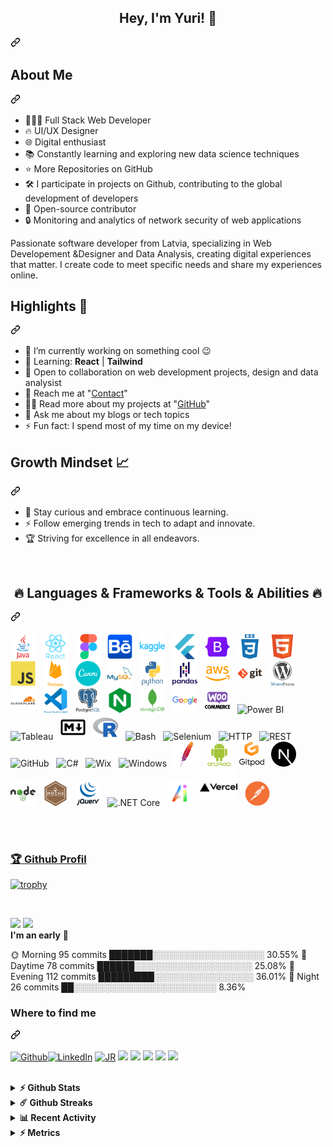 <html lang="en">
<head>
<meta charset="UTF-8">
<meta name="viewport" content="width=device-width, initial-scale=1.0">
<meta name="keywords" content="Latvia, github, github actions, awesome, creative, designer, mscbuild, developer,  как красиво оформить профиль, социальные сети, коммиты, репозиторий, карьера в программировании">
<meta http-equiv="X-UA-Compatible" content="IE=edge">
<meta http-equiv="ClearType" content="true" />
<meta name="robots" content="index, follow, max-image-preview:large, max-snippet:-1, max-video-preview:-1" />
<meta name="apple-mobile-web-app-status-bar-style" content="black-translucent"/>    
</head>
<body>
<article class="markdown-body entry-content container-lg f5" itemprop="text"><div class="markdown-heading" dir="auto"><h1 align="center" class="heading-element" dir="auto">Hey, I'm Yuri! 👋</h1><a id="user-content-hey-im-vijay-" class="anchor" aria-label="Permalink: Hey, I'm Yuri! 👋" href="#hey-im-yuri-"><svg class="octicon octicon-link" viewBox="0 0 16 16" version="1.1" width="16" height="16" aria-hidden="true"><path d="m7.775 3.275 1.25-1.25a3.5 3.5 0 1 1 4.95 4.95l-2.5 2.5a3.5 3.5 0 0 1-4.95 0 .751.751 0 0 1 .018-1.042.751.751 0 0 1 1.042-.018 1.998 1.998 0 0 0 2.83 0l2.5-2.5a2.002 2.002 0 0 0-2.83-2.83l-1.25 1.25a.751.751 0 0 1-1.042-.018.751.751 0 0 1-.018-1.042Zm-4.69 9.64a1.998 1.998 0 0 0 2.83 0l1.25-1.25a.751.751 0 0 1 1.042.018.751.751 0 0 1 .018 1.042l-1.25 1.25a3.5 3.5 0 1 1-4.95-4.95l2.5-2.5a3.5 3.5 0 0 1 4.95 0 .751.751 0 0 1-.018 1.042.751.751 0 0 1-1.042.018 1.998 1.998 0 0 0-2.83 0l-2.5 2.5a1.998 1.998 0 0 0 0 2.83Z"></path></svg></a></div>
<div class="markdown-heading" dir="auto"><h2 class="heading-element" dir="auto">About Me</h2><a id="user-content-about-me" class="anchor" aria-label="Permalink: About Me" href="#about-me"><svg class="octicon octicon-link" viewBox="0 0 16 16" version="1.1" width="16" height="16" aria-hidden="true"><path d="m7.775 3.275 1.25-1.25a3.5 3.5 0 1 1 4.95 4.95l-2.5 2.5a3.5 3.5 0 0 1-4.95 0 .751.751 0 0 1 .018-1.042.751.751 0 0 1 1.042-.018 1.998 1.998 0 0 0 2.83 0l2.5-2.5a2.002 2.002 0 0 0-2.83-2.83l-1.25 1.25a.751.751 0 0 1-1.042-.018.751.751 0 0 1-.018-1.042Zm-4.69 9.64a1.998 1.998 0 0 0 2.83 0l1.25-1.25a.751.751 0 0 1 1.042.018.751.751 0 0 1 .018 1.042l-1.25 1.25a3.5 3.5 0 1 1-4.95-4.95l2.5-2.5a3.5 3.5 0 0 1 4.95 0 .751.751 0 0 1-.018 1.042.751.751 0 0 1-1.042.018 1.998 1.998 0 0 0-2.83 0l-2.5 2.5a1.998 1.998 0 0 0 0 2.83Z"></path></svg></a></div>
<ul dir="auto">
<li>🧑🏻‍💻 Full Stack Web Developer</li>
<li>🔥 UI/UX Designer</li>
<li>🌐 Digital enthusiast</li>
<li>📚 Constantly learning and exploring new data science techniques</li>
<li>⭐ More Repositories on GitHub</li>
<li>🛠️ I participate in projects on Github, contributing to the global development of developers</li>
<li>🚀 Open-source contributor</li>
<li>🔒 Monitoring and analytics of network security of web applications</li>
</ul>
<p dir="auto">Passionate software developer from Latvia, specializing in Web Developement &Designer and Data Analysis, creating digital experiences that matter. I create code to meet specific needs and share my experiences online.</p>
<div class="markdown-heading" dir="auto"><h2 class="heading-element" dir="auto">Highlights 🌟</h2><a id="user-content-highlights-" class="anchor" aria-label="Permalink: Highlights 🌟" href="#highlights-"><svg class="octicon octicon-link" viewBox="0 0 16 16" version="1.1" width="16" height="16" aria-hidden="true"><path d="m7.775 3.275 1.25-1.25a3.5 3.5 0 1 1 4.95 4.95l-2.5 2.5a3.5 3.5 0 0 1-4.95 0 .751.751 0 0 1 .018-1.042.751.751 0 0 1 1.042-.018 1.998 1.998 0 0 0 2.83 0l2.5-2.5a2.002 2.002 0 0 0-2.83-2.83l-1.25 1.25a.751.751 0 0 1-1.042-.018.751.751 0 0 1-.018-1.042Zm-4.69 9.64a1.998 1.998 0 0 0 2.83 0l1.25-1.25a.751.751 0 0 1 1.042.018.751.751 0 0 1 .018 1.042l-1.25 1.25a3.5 3.5 0 1 1-4.95-4.95l2.5-2.5a3.5 3.5 0 0 1 4.95 0 .751.751 0 0 1-.018 1.042.751.751 0 0 1-1.042.018 1.998 1.998 0 0 0-2.83 0l-2.5 2.5a1.998 1.998 0 0 0 0 2.83Z"></path></svg></a></div>
<ul dir="auto">
<li>🔭 I’m currently working on something cool 😉</li>
<li>🌱 Learning: <strong>React</strong> | <strong>Tailwind</strong></li>
<li>👯 Open to collaboration on web development projects, design and data analysist</li>
<li>📧 Reach me at "<a href="https://goo.su/Ggk7f">Contact</a>"</li>
<li>👨‍💻 Read more about my projects at "<a href="https://github.com/mscbuild">GitHub</a>"</li>
<li>💬 Ask me about my blogs or tech topics</li>
<li>⚡  Fun fact: I spend most of my time on my device!</li>
</ul>
 <div class="markdown-heading" dir="auto"><h2 class="heading-element" dir="auto">Growth Mindset 📈</h2><a id="user-content-about-me" class="anchor" aria-label="Permalink: About Me" href="#about-me"><svg class="octicon octicon-link" viewBox="0 0 16 16" version="1.1" width="16" height="16" aria-hidden="true"><path d="m7.775 3.275 1.25-1.25a3.5 3.5 0 1 1 4.95 4.95l-2.5 2.5a3.5 3.5 0 0 1-4.95 0 .751.751 0 0 1 .018-1.042.751.751 0 0 1 1.042-.018 1.998 1.998 0 0 0 2.83 0l2.5-2.5a2.002 2.002 0 0 0-2.83-2.83l-1.25 1.25a.751.751 0 0 1-1.042-.018.751.751 0 0 1-.018-1.042Zm-4.69 9.64a1.998 1.998 0 0 0 2.83 0l1.25-1.25a.751.751 0 0 1 1.042.018.751.751 0 0 1 .018 1.042l-1.25 1.25a3.5 3.5 0 1 1-4.95-4.95l2.5-2.5a3.5 3.5 0 0 1 4.95 0 .751.751 0 0 1-.018 1.042.751.751 0 0 1-1.042.018 1.998 1.998 0 0 0-2.83 0l-2.5 2.5a1.998 1.998 0 0 0 0 2.83Z"></path></svg></a></div>
 <ul dir="auto">
<li>🎡 Stay curious and embrace continuous learning.</li>
<li>⚡️ Follow emerging trends in tech to adapt and innovate.</li>
<li>🏆 Striving for excellence in all endeavors.</li> 
</ul>
 <br>
 <div class="markdown-heading" dir="auto"><h2 align="center" class="heading-element" dir="auto">🔥 Languages &amp; Frameworks &amp; Tools &amp; Abilities 🔥</h2><a id="user-content--languages--frameworks--tools--abilities-" class="anchor" aria-label="Permalink: 🔥 Languages &amp; Frameworks &amp; Tools &amp; Abilities 🔥" href="#-languages--frameworks--tools--abilities-"><svg class="octicon octicon-link" viewBox="0 0 16 16" version="1.1" width="16" height="16" aria-hidden="true"><path d="m7.775 3.275 1.25-1.25a3.5 3.5 0 1 1 4.95 4.95l-2.5 2.5a3.5 3.5 0 0 1-4.95 0 .751.751 0 0 1 .018-1.042.751.751 0 0 1 1.042-.018 1.998 1.998 0 0 0 2.83 0l2.5-2.5a2.002 2.002 0 0 0-2.83-2.83l-1.25 1.25a.751.751 0 0 1-1.042-.018.751.751 0 0 1-.018-1.042Zm-4.69 9.64a1.998 1.998 0 0 0 2.83 0l1.25-1.25a.751.751 0 0 1 1.042.018.751.751 0 0 1 .018 1.042l-1.25 1.25a3.5 3.5 0 1 1-4.95-4.95l2.5-2.5a3.5 3.5 0 0 1 4.95 0 .751.751 0 0 1-.018 1.042.751.751 0 0 1-1.042.018 1.998 1.998 0 0 0-2.83 0l-2.5 2.5a1.998 1.998 0 0 0 0 2.83Z"></path></svg></a></div>
 <br>
<div>
<!-- Java -->
<img src="https://raw.githubusercontent.com/devicons/devicon/master/icons/java/java-original-wordmark.svg" title="Java" alt="Java" width="40" height="40" />
&nbsp;
<!-- React -->
<img src="https://raw.githubusercontent.com/devicons/devicon/master/icons/react/react-original-wordmark.svg" title="React" alt="React" width="40" height="40" />
&nbsp;
<!-- Figma -->
<img src="https://raw.githubusercontent.com/devicons/devicon/master/icons/figma/figma-original.svg" title="Figma" alt="Figma" width="40" height="40" />
&nbsp;
<!-- Behance -->
<img src="https://raw.githubusercontent.com/devicons/devicon/master/icons/behance/behance-original.svg" title="Behance" alt="Behance" width="40" height="40" />
&nbsp;
<!-- Kaggle -->
<img src="https://raw.githubusercontent.com/devicons/devicon/master/icons/kaggle/kaggle-original-wordmark.svg" title="Kaggle" alt="Kaggle" width="40" height="40" />
&nbsp;
<!-- Flutter -->
<img src="https://raw.githubusercontent.com/devicons/devicon/master/icons/flutter/flutter-original.svg" title="Flutter" alt="Flutter" width="40" height="40" />
&nbsp;
<!-- Bootstrap -->
<img src="https://raw.githubusercontent.com/devicons/devicon/master/icons/bootstrap/bootstrap-original.svg" title="Bootstrap" alt="Bootstrap" width="40" height="40" />
&nbsp;
<!-- CSS3 -->
<img src="https://raw.githubusercontent.com/devicons/devicon/master/icons/css3/css3-plain-wordmark.svg" title="CSS3" alt="CSS3" width="40" height="40" />
&nbsp;
<!-- HTML5 -->
<img src="https://raw.githubusercontent.com/devicons/devicon/master/icons/html5/html5-original.svg" title="HTML5" alt="HTML5" width="40" height="40" />
&nbsp;
<!-- JavaScript -->
<img src="https://raw.githubusercontent.com/devicons/devicon/master/icons/javascript/javascript-original.svg" title="JavaScript" alt="JavaScript" width="40" height="40" />
&nbsp;
<!-- Firebase -->
<img src="https://raw.githubusercontent.com/devicons/devicon/master/icons/firebase/firebase-plain-wordmark.svg" title="Firebase" alt="Firebase" width="40" height="40" />
&nbsp;
<!-- Canva -->
<img src="https://raw.githubusercontent.com/devicons/devicon/master/icons/canva/canva-original.svg" title="Canva" alt="Canva" width="40" height="40" />
&nbsp;
<!-- MySQL -->
<img src="https://raw.githubusercontent.com/devicons/devicon/master/icons/mysql/mysql-original-wordmark.svg" title="MySQL" alt="MySQL" width="40" height="40" />
&nbsp;
<!-- Python -->
<img src="https://raw.githubusercontent.com/devicons/devicon/master/icons/python/python-original-wordmark.svg" title="Python" alt="Python" width="40" height="40" />
&nbsp;
<!-- Pandas -->
<img src="https://raw.githubusercontent.com/devicons/devicon/master/icons/pandas/pandas-original-wordmark.svg" title="Pandas" alt="Pandas" width="40" height="40" />
&nbsp;
<!-- AWS -->
<img src="https://raw.githubusercontent.com/devicons/devicon/master/icons/amazonwebservices/amazonwebservices-plain-wordmark.svg" title="AWS" alt="AWS" width="40" height="40" />
&nbsp;
<!-- Git -->
<img src="https://raw.githubusercontent.com/devicons/devicon/master/icons/git/git-original-wordmark.svg" title="Git" alt="Git" width="40" height="40" />
&nbsp;
<!-- WordPress -->
<img src="https://raw.githubusercontent.com/devicons/devicon/master/icons/wordpress/wordpress-original.svg" title="WordPress" alt="WordPress" width="40" height="40" />
&nbsp;
<!-- Cloudflare -->
<img src="https://raw.githubusercontent.com/devicons/devicon/master/icons/cloudflare/cloudflare-original-wordmark.svg" title="Cloudflare" alt="Cloudflare" width="40" height="40" />
&nbsp;
<!-- VSCode -->
<img src="https://raw.githubusercontent.com/devicons/devicon/master/icons/vscode/vscode-original-wordmark.svg" title="VSCode" alt="VSCode" width="40" height="40" />
&nbsp;
<!-- PostgreSQL -->
<img src="https://raw.githubusercontent.com/devicons/devicon/master/icons/postgresql/postgresql-original-wordmark.svg" title="PostgreSQL" alt="PostgreSQL" width="40" height="40" />
&nbsp;
<!-- Nginx -->
<img src="https://raw.githubusercontent.com/devicons/devicon/master/icons/nginx/nginx-original.svg" title="Nginx" alt="Nginx" width="40" height="40" />
&nbsp;
<!-- MongoDB -->
<img src="https://raw.githubusercontent.com/devicons/devicon/master/icons/mongodb/mongodb-plain-wordmark.svg" title="MongoDB" alt="MongoDB" width="40" height="40" />
&nbsp;
<!-- Google -->
<img src="https://raw.githubusercontent.com/devicons/devicon/master/icons/google/google-original-wordmark.svg" title="Google" alt="Google" width="40" height="40" />
&nbsp;
<!-- WooCommerce -->
<img src="https://raw.githubusercontent.com/devicons/devicon/master/icons/woocommerce/woocommerce-original-wordmark.svg" title="WooCommerce" alt="WooCommerce" width="40" height="40" />
&nbsp;
<!-- Power BI -->
<img src="https://upload.wikimedia.org/wikipedia/commons/c/cf/New_Power_BI_Logo.svg" title="Power BI" alt="Power BI" width="40" height="40" />
</a>
&nbsp;
<!-- Tableau -->
<img src="https://cdnl.tblsft.com/sites/default/files/pages/tableau_cmyk_2015.png" title="Tableau" alt="Tableau" width="40" height="40" />
</a>
&nbsp;
<!-- Markdown -->
<img src="https://raw.githubusercontent.com/devicons/devicon/master/icons/markdown/markdown-original.svg" title="Markdown" alt="Markdown" width="40" height="40" />
&nbsp;
<!-- R -->
<img src="https://raw.githubusercontent.com/devicons/devicon/master/icons/r/r-original.svg" title="R" alt="R" width="40" height="40" />
&nbsp;
<!-- Bash -->
<img src="https://raw.githubusercontent.com/marwin1991/profile-technology-icons/main/icons/bash.png" title="Bash" alt="Bash" width="40" height="40" />
&nbsp;
<!-- Selenium -->
<img src="https://raw.githubusercontent.com/marwin1991/profile-technology-icons/main/icons/selenium.png" title="Selenium" alt="Selenium" width="40" height="40" />
&nbsp;
<!-- HTTP -->
<img src="https://raw.githubusercontent.com/marwin1991/profile-technology-icons/main/icons/http.png" title="HTTP" alt="HTTP" width="40" height="40" />
&nbsp;
<!-- REST -->
<img src="https://raw.githubusercontent.com/marwin1991/profile-technology-icons/main/icons/rest.png" title="REST" alt="REST" width="40" height="40" />
&nbsp;
<!-- GitHub -->
<img src="https://raw.githubusercontent.com/marwin1991/profile-technology-icons/main/icons/github.png" title="GitHub" alt="GitHub" width="40" height="40" />
&nbsp;
<!-- C# -->
<img src="https://raw.githubusercontent.com/marwin1991/profile-technology-icons/main/icons/c%23.png" title="C#" alt="C#" width="40" height="40" />
&nbsp;
<!-- Wix -->
<img src="https://raw.githubusercontent.com/marwin1991/profile-technology-icons/main/icons/wix.png" title="Wix" alt="Wix" width="40" height="40" />
&nbsp;
<!-- Windows -->
<img src="https://raw.githubusercontent.com/marwin1991/profile-technology-icons/main/icons/windows.png" title="Windows" alt="Windows" width="40" height="40" />
&nbsp;
<!-- Apache -->
<img src="https://raw.githubusercontent.com/devicons/devicon/master/icons/apache/apache-original.svg" title="Apache" alt="Apache" width="40" height="40" />
&nbsp;
<!-- Android -->
<img src="https://raw.githubusercontent.com/devicons/devicon/master/icons/android/android-plain-wordmark.svg" title="Android" alt="Android" width="40" height="40" />
&nbsp;
<!-- Gitpod -->
<img src="https://raw.githubusercontent.com/devicons/devicon/master/icons/gitpod/gitpod-original-wordmark.svg" title="Gitpod" alt="Gitpod" width="40" height="40" />
&nbsp;
<!-- Next.js -->
<img src="https://raw.githubusercontent.com/devicons/devicon/master/icons/nextjs/nextjs-plain.svg" title="Next.js" alt="Next.js" width="40" height="40" />
&nbsp;
<!-- Node.js -->
<img src="https://raw.githubusercontent.com/devicons/devicon/master/icons/nodejs/nodejs-original-wordmark.svg" title="Node.js" alt="Node.js" width="40" height="40" />
&nbsp;
<!-- Mocha -->
<img src="https://raw.githubusercontent.com/devicons/devicon/master/icons/mocha/mocha-original.svg" title="Mocha" alt="Mocha" width="40" height="40" />
&nbsp;
<!-- jQuery -->
<img src="https://raw.githubusercontent.com/devicons/devicon/master/icons/jquery/jquery-original-wordmark.svg" title="jQuery" alt="jQuery" width="40" height="40" />
&nbsp;
<!-- .NET Core -->
<img src="https://upload.wikimedia.org/wikipedia/commons/e/ee/.NET_Core_Logo.svg" title=".NET Core" alt=".NET Core" width="40" height="40" />
&nbsp;
<!-- AI -->
<img src="https://github.com/posymusic/aicon/blob/main/AI%20icon%20v1.0%20colored.png?raw=true" title="AI" alt="AI" width="40" height="40" />
&nbsp;
<!-- Vercel -->
<img src="https://raw.githubusercontent.com/devicons/devicon/master/icons/vercel/vercel-original-wordmark.svg" title="Vercel" alt="Vercel" width="60" height="60" />
&nbsp;
<!-- Postman -->
<img src="https://raw.githubusercontent.com/devicons/devicon/master/icons/postman/postman-original.svg" title="Postman" alt="Postman" width="40" height="40" />   
 
</div>
<br> 
 

<a target="_blank" rel="noopener noreferrer nofollow" href="https://camo.githubusercontent.com/2722992d519a722218f896d5f5231d49f337aaff4514e78bd59ac935334e916a/68747470733a2f2f692e696d6775722e636f6d2f77617856496d762e706e67"><img src="https://camo.githubusercontent.com/2722992d519a722218f896d5f5231d49f337aaff4514e78bd59ac935334e916a/68747470733a2f2f692e696d6775722e636f6d2f77617856496d762e706e67" alt="" data-canonical-src="https://i.imgur.com/waxVImv.png" style="max-width: 100%;"> 
<br>

### 🏆  Github Profil  

 
[![trophy](https://github-trophies.vercel.app/?username=mscbuild)](https://github.com/mscbuild/github-trophies)

<br>

![](https://komarev.com/ghpvc/?username=mscbuild) 
</a>
<a href="https://github.com/mscbuild"><img src="https://img.shields.io/badge/AI-Code%20Assist-EB9FDA"></a>
<br>
**I'm an early** 🐤

🌞 Morning    95 commits     ███████░░░░░░░░░░░░░░░░░░   30.55% 
🌆 Daytime    78 commits     ██████░░░░░░░░░░░░░░░░░░░   25.08% 
🌃 Evening    112 commits    █████████░░░░░░░░░░░░░░░░   36.01% 
🌙 Night      26 commits     ██░░░░░░░░░░░░░░░░░░░░░░░   8.36%

<div class="markdown-heading" dir="auto"><h3 class="heading-element" dir="auto">Where to find me</h3><a id="user-content-where-to-find-me" class="anchor" aria-label="Permalink: Where to find me" href="#where-to-find-me"><svg class="octicon octicon-link" viewBox="0 0 16 16" version="1.1" width="16" height="16" aria-hidden="true"><path d="m7.775 3.275 1.25-1.25a3.5 3.5 0 1 1 4.95 4.95l-2.5 2.5a3.5 3.5 0 0 1-4.95 0 .751.751 0 0 1 .018-1.042.751.751 0 0 1 1.042-.018 1.998 1.998 0 0 0 2.83 0l2.5-2.5a2.002 2.002 0 0 0-2.83-2.83l-1.25 1.25a.751.751 0 0 1-1.042-.018.751.751 0 0 1-.018-1.042Zm-4.69 9.64a1.998 1.998 0 0 0 2.83 0l1.25-1.25a.751.751 0 0 1 1.042.018.751.751 0 0 1 .018 1.042l-1.25 1.25a3.5 3.5 0 1 1-4.95-4.95l2.5-2.5a3.5 3.5 0 0 1 4.95 0 .751.751 0 0 1-.018 1.042.751.751 0 0 1-1.042.018 1.998 1.998 0 0 0-2.83 0l-2.5 2.5a1.998 1.998 0 0 0 0 2.83Z"></path></svg></a></div>
<p dir="auto"><a href="https://github.com/mscbuild"><img alt="Github" src="https://camo.githubusercontent.com/9c137a831035de366198774c3260403fa2415d06ad2153a30098022f2c4249a9/68747470733a2f2f696d672e736869656c64732e696f2f62616467652f4769744875622d2532333132313030452e7376673f267374796c653d666f722d7468652d6261646765266c6f676f3d476974687562266c6f676f436f6c6f723d7768697465" data-canonical-src="https://img.shields.io/badge/GitHub-%2312100E.svg?&amp;style=for-the-badge&amp;logo=Github&amp;logoColor=white" style="max-width: 100%;"></a><a href="https://www.linkedin.com/in/jurijsrck" rel="nofollow"><img alt="LinkedIn" src="https://camo.githubusercontent.com/d90c501c7f68295cfcab6a68b761ba5b1101292b8ac9895eaeca253df2e53eb3/68747470733a2f2f696d672e736869656c64732e696f2f62616467652f6c696e6b6564696e2d2532333030373742352e7376673f267374796c653d666f722d7468652d6261646765266c6f676f3d6c696e6b6564696e266c6f676f436f6c6f723d7768697465" data-canonical-src="https://img.shields.io/badge/linkedin-%230077B5.svg?&amp;style=for-the-badge&amp;logo=linkedin&amp;logoColor=white" style="max-width: 100%;"></a>  
<a href="https://www.kaggle.com/jurijsruko" rel="nofollow"><img src="https://camo.githubusercontent.com/470729f6bba5eb354e23611c0a0b82cc298d9eb8e34ea68119f74cf15b1125cd/68747470733a2f2f696d672e736869656c64732e696f2f62616467652f4b4147474c452d3230424546463f267374796c653d666f722d7468652d6261646765266c6f676f3d6b6167676c65266c6f676f436f6c6f723d7768697465" alt="JR" data-canonical-src="https://img.shields.io/badge/KAGGLE-20BEFF?&amp;style=for-the-badge&amp;logo=kaggle&amp;logoColor=white" style="max-width: 100%;"></a>
 <a href="https://codepen.io/jrck" rel="nofollow"><img 
src="https://img.shields.io/badge/Codepen-000000?style=for-the-badge&logo=codepen&logoColor=white" style="max-width: 100%;"></a>
<a href="https://public.tableau.com/app/profile/jurijsrck/vizzes" rel="nofollow"><img 
 src="https://img.shields.io/badge/Tableau-E97627?style=for-the-badge&logo=Tableau&logoColor=white"   style="max-width: 100%;"></a>
<a href="https://www.hackerrank.com/profile/arrmagedon55" rel="nofollow"><img 
 src="https://img.shields.io/badge/-Hackerrank-2EC866?style=for-the-badge&logo=HackerRank&logoColor=white" style="max-width: 100%;"></a>
 <a href="https://behance.net/bitkoins" rel="nofollow"><img 
src="https://img.shields.io/badge/-Behance-blue?style=for-the-badge&logo=behance&logoColor=white" style="max-width: 100%;"></a>
 <a href="https://postman.com/" rel="nofollow"><img 
src="https://img.shields.io/badge/Postman-FF6C37?style=for-the-badge&logo=Postman&logoColor=white " style="max-width: 100%;"></a>
  </p>
<a target="_blank" rel="noopener noreferrer nofollow" href="https://camo.githubusercontent.com/2722992d519a722218f896d5f5231d49f337aaff4514e78bd59ac935334e916a/68747470733a2f2f692e696d6775722e636f6d2f77617856496d762e706e67"><img src="https://camo.githubusercontent.com/2722992d519a722218f896d5f5231d49f337aaff4514e78bd59ac935334e916a/68747470733a2f2f692e696d6775722e636f6d2f77617856496d762e706e67" alt="" data-canonical-src="https://i.imgur.com/waxVImv.png" style="max-width: 100%;"></a>
<details>
<summary><b>⚡ Github Stats</b></summary>
<img src="https://github-readme-stats.vercel.app/api?username=mscbuild&theme=default&show_icons=true&hide_border=true&count_private=true" alt="mscbuild's GitHub Stats" />
<img src="https://github-readme-stats.vercel.app/api/top-langs/?username=mscbuild&theme=default&show_icons=true&hide_border=true&layout=compact" alt="mscbuild's Top Languages" />
</details>
<details> 
<summary><b>☄️ Github Streaks</b></summary>
 <img src="https://github-readme-streak-stats.herokuapp.com?user=mscbuild&hide_border=%D0%9B%D0%9E%D0%96%D0%AC&short_numbers=%D0%9B%D0%9E%D0%96%D0%AC" alt="GitHub Streak" /></a> 
 </details>
 <details> 
<summary><b>📊 Recent Activity</b></summary>
  <br>
  <!--START_SECTION:activity-->
 <li>🎉 Merged PR "<a href="https://github.com/mscbuild">#5590</a>"</li> 
 <li>🚦 Availability Check"<a href="https://github.com/mscbuild">#6986🟢</a>"</li>
 <li>🔒 Monitoring "<a href="#">75 %</a>"</li>
 <li>⭐ Starred "<a href="https://github.com/mscbuild/e-learning-free-courses/">e-learning-free-courses</a>"</li>
 <li>📦 "<a href="#"> Used 292.3 kB in GitHub's Storage</a>"</li>
 <li>⬆️ Pushed 1 commit(s)"<a href="https://github.com/mscbuild">#8935</a>"</li>
 <li>🗣 Commented on"<a href="https://github.com/mscbuild">#5689</a>"</li>
 <li>❗️ Closed issue"<a href="https://github.com/mscbuild">#6784</a>"</li>
  <!--END_SECTION:activity-->
 </details> 
 <details> 
<summary><b>⚡ Metrics</b></summary>
   <img src="https://camo.githubusercontent.com/a8202dfc8678c0758a92619f87331d3a1e5d929485f95083b8a0b0f3835ac0bf/68747470733a2f2f63646e2e6a7364656c6976722e6e65742f67682f73756e3032323553554e2f73756e3032323553554e2f6769746875622d6d6574726963732f7265616374696f6e732e737667" alt="GitHub Metrics" /></a> 
</details>
</body>
</html>
<!---
mscbuild/mscbuild is a ✨ special ✨ repository because its `README.md` (this file) appears on your GitHub profile.
You can click the Preview link to take a look at your changes.
--->
 
